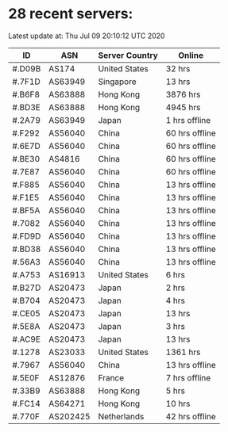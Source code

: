 # 28 recent servers:

Latest update at: Thu Jul 09 20:10:12 UTC 2020

| ID | ASN | Server Country | Online |
| -- | --- | -------------- | ------ |
| #.D09B | AS174 | United States | 32 hrs |
| #.7F1D | AS63949 | Singapore | 13 hrs |
| #.B6F8 | AS63888 | Hong Kong | 3876 hrs |
| #.BD3E | AS63888 | Hong Kong | 4945 hrs |
| #.2A79 | AS63949 | Japan | 1 hrs offline |
| #.F292 | AS56040 | China | 60 hrs offline |
| #.6E7D | AS56040 | China | 60 hrs offline |
| #.BE30 | AS4816 | China | 60 hrs offline |
| #.7E87 | AS56040 | China | 60 hrs offline |
| #.F885 | AS56040 | China | 13 hrs offline |
| #.F1E5 | AS56040 | China | 13 hrs offline |
| #.BF5A | AS56040 | China | 13 hrs offline |
| #.7082 | AS56040 | China | 13 hrs offline |
| #.FD9D | AS56040 | China | 13 hrs offline |
| #.BD38 | AS56040 | China | 13 hrs offline |
| #.56A3 | AS56040 | China | 13 hrs offline |
| #.A753 | AS16913 | United States | 6 hrs |
| #.B27D | AS20473 | Japan | 2 hrs |
| #.B704 | AS20473 | Japan | 4 hrs |
| #.CE05 | AS20473 | Japan | 13 hrs |
| #.5E8A | AS20473 | Japan | 3 hrs |
| #.AC9E | AS20473 | Japan | 13 hrs |
| #.1278 | AS23033 | United States | 1361 hrs |
| #.7967 | AS56040 | China | 13 hrs offline |
| #.5E0F | AS12876 | France | 7 hrs offline |
| #.33B9 | AS63888 | Hong Kong | 5 hrs |
| #.FC14 | AS64271 | Hong Kong | 10 hrs |
| #.770F | AS202425 | Netherlands | 42 hrs offline |

